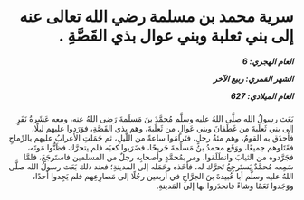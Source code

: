 <h1 dir="rtl">سرية محمد بن مسلمة رضي الله تعالى عنه إلى بني ثعلبة وبني عوال بذي القَصَّةِ .</h1>

<h5 dir="rtl">العام الهجري:  6

الشهر القمري: ربيع الآخر

العام الميلادي: 627</h5>

<p dir="rtl">بَعَث رسولُ الله صلَّى اللهُ عليه وسلَّم مُحمَّدَ بنَ مَسلَمةَ رَضي اللهُ عنه، ومعه عَشَرةُ نَفَرٍ إلى بني ثَعلَبةَ من غَطَفانَ وبني عَوالٍ من ثَعلَبةَ، وهم بذي القَصَّةِ، فوَرَدوا عليهم ليلًا، فأحدَق به القومُ، وهم مئةُ رجلٍ، فتَرامَوا ساعةً من اللَّيلِ، ثم حَمَلتِ الأعرابُ عليهم بالرِّماحِ فقَتَلوهم جميعًا، ووَقَع محمدُ بنُ مَسلَمةَ جَريحًا، فضَرَبوا كعبَه فلم يتحرَّك فظَنُّوا مَوتَه، فجَرَّدوه من الثيابَ وانطَلَقوا، ومر بمُحمَّدٍ وأصحابِه رجلٌ من المسلمين فاستَرجَعَ، فلمَّا سَمِعه مُحمَّدٌ يَستَرجِعُ تَحرَّك له، فأخَذه وحَمَله إلى المدينةِ؛ فعند ذلك بَعَث رسولُ الله صلَّى اللهُ عليه وسلَّم أبا عُبيدةَ بنَ الجرَّاحِ في أربعين رجُلًا إلى مَصارِعِهم فلم يَجِدوا أحدًا، ووَجَدوا نَعَمًا وشاءً فانحدَروا بها إلى المَدينةِ.</p></br>

